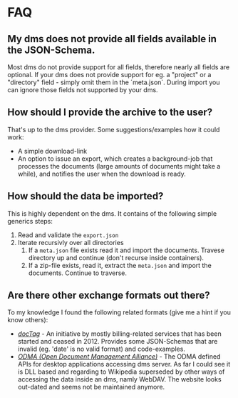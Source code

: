 # FAQ

## My dms does not provide all fields available in the JSON-Schema.
Most dms do not provide support for all fields, therefore nearly all fields are optional. If your dms does not provide support for eg. a "project" or a "directory" field - simply omit them in the ´meta.json`. During import you can ignore those fields not supported by your dms.

## How should I provide the archive to the user?
That's up to the dms provider. Some suggestions/examples how it could work:
* A simple download-link
* An option to  issue an export, which creates a background-job that processes the documents (large amounts of documents might take a while), and notifies the user when the download is ready.

## How should the data be imported?
This is highly dependent on the dms. It contains of the following simple generics steps:

1. Read and validate the `export.json`
2. Iterate recursivly over all directories
    1. If a `meta.json` file exists read it and import the documents. Travese directory up and continue (don't recurse inside containers).
    2. If a zip-file exists, read it, extract the `meta.json` and import the documents. Continue to traverse.

## Are there other exchange formats out there?
To my knowledge I found the following related formats (give me a hint if you know others):
* *[docTag](https://github.com/docTag)* - An initiative by mostly billing-related services that has been started and ceased in 2012. Provides some JSON-Schemas that are invalid (eg. 'date' is no valid format) and code-examples.
* *[ODMA (Open Document Management Alliance)](http://odma.info/)* - The ODMA defined APIs for desktop applications accessing dms server. As far I could see it is DLL based and regarding to Wikipedia superseded by other ways of accessing the data inside an dms, namly WebDAV. The website looks out-dated and seems not be maintained anymore.
